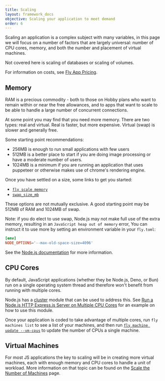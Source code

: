 ```yaml
---
title: Scaling
layout: framework_docs
objective: Scaling your application to meet demand
order: 6
---
```


Scaling an application is a complex subject with many variables, in this page we will focus on a number of factors that are largely universal: number of CPU cores, memory, and both the number and placement of virtual machines.

Not covered here is scaling of databases or scaling of volumes.

For information on costs, see [Fly App Pricing](https://fly.io/docs/about/pricing/).

## Memory

RAM is a precious commodity - both to those on Hobby plans who want to remain within or near the free allowances, and to apps that want to scale to be able to handle a large number of concurrent connections.

At some point you may find that you need more memory. There are two types: real and virtual. Real is faster, but more expensive. Virtual (swap) is slower and generally free.

Some starting point recommendations:

 * 256MB is enough to run small applications with few users
 * 512MB is a better place to start if you are doing image processing or have a moderate number of users.
 * 1024MB is a minimum if you are running an application that uses puppeteer or otherwise makes use of chrome's rendering engine.

Once you have settled on a size, some links to get you started:
  * [`fly scale memory`](https://fly.io/docs/flyctl/scale-memory/)
  * [`swap_size_mb`](https://fly.io/docs/reference/configuration/#swap_size_mb-option)

These options are not mutually exclusive.  A good starting point may be 512MB of RAM and 1024MB of swap.

Note: if you do elect to use swap, Node.js may not make full use of the extra memory, resulting in an `JavaScript heap out of memory` error,  You can instruct it to use more by setting an environment variable in your `fly.toml`:

```toml
[env]
NODE_OPTIONS='--max-old-space-size=4096'
```

See the [Node.js documentation](https://nodejs.org/api/cli.html#--max-old-space-sizesize-in-megabytes) for more information.



## CPU Cores

By default, JavaScript applications (whether they be Node.js, Deno, or Bun)
run on a single operating system thread and therefore won't benefit from
running with multiple cores.

Node.js has a [cluster](https://nodejs.org/api/cluster.html) module that can
be used to address this.  See [Run a Node.js HTTP Express.js Server on Multiple CPU Cores](https://coderrocketfuel.com/article/run-a-node-js-http-express-js-server-on-multiple-cpu-cores) for an example on how to use this module.

Once your application is coded to take advantage of multiple cores,
run `fly machines list` to see a list of your machines, and then
run [`fly machine update --vm-cpus`](https://fly.io/docs/flyctl/machine-update/) to update the number of CPUs a single machine.

## Virtual Machines

For most JS applications the key to scaling will be in creating more virtual
machines, each with enough memory and CPU cores to handle a unit of workload.
More information on that topic can be found on the
[Scale the Number of Machines](https://fly.io/docs/apps/scale-count/) page.


